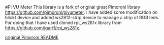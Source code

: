 #Pi VU Meter
This library is a fork of original great Pimoroni library https://github.com/pimoroni/pivumeter.
I have added some modification on blickt device and added ws2812-strip device to manage a strip of RGB leds.
For doing that I have used cloned rpi_ws281x library from https://github.com/jgarff/rpi_ws281x.

[original Pimoroni README](https://github.com/solax76/pivumeter-reborn/blob/master/OriginalREADME.md)

